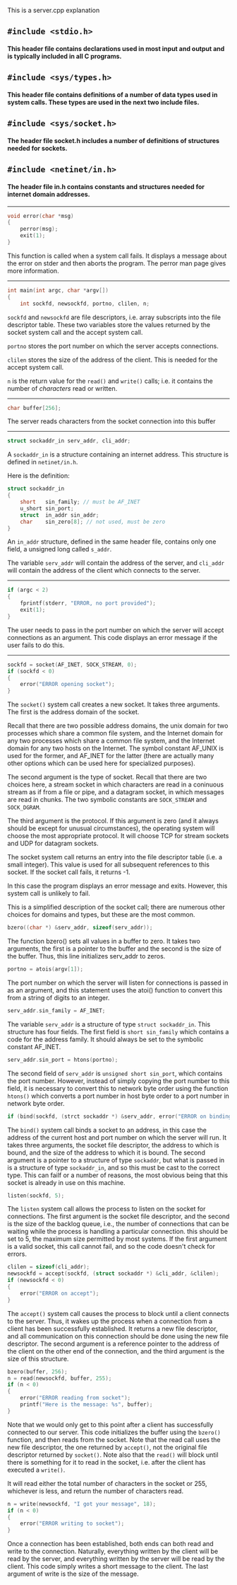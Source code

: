 This is a server.cpp explanation

## `#include <stdio.h>`

#### This header file contains declarations used in most input and output and is typically included in all C programs.

## `#include <sys/types.h>`

#### This header file contains definitions of a number of data types used in system calls. These types are used in the next two include files. 

## `#include <sys/socket.h>`

#### The header file socket.h includes a number of definitions of structures needed for sockets. 

## `#include <netinet/in.h>`

#### The header file in.h contains constants and structures needed for internet domain addresses. 

___

```cpp
void error(char *msg)
{
    perror(msg);
    exit(1);
}
```

This function is called when a system call fails. It displays a message about the error on stder and then aborts the program. The perror man page gives more information. 
___

```cpp
int main(int argc, char *argv[])
{
    int sockfd, newsockfd, portno, clilen, n;
```
`sockfd` and `newsockfd` are file descriptors, i.e. array subscripts into the file descriptor table. These two variables store the values returned by the socket system call and the accept system call. 

`portno` stores the port number on which the server accepts connections. 

`clilen` stores the size of the address of the client. This is needed for the accept system call. 

`n` is the return value for the `read()` and `write()` calls; i.e. it contains the number of *characters* read or written. 
___

```cpp
char buffer[256];
```

The server reads characters from the socket connection into this buffer
___

```cpp
struct sockaddr_in serv_addr, cli_addr;
```

A `sockaddr_in` is a structure containing an internet address. This structure is defined in `netinet/in.h`.

Here is the definition:

```cpp
struct sockaddr_in
{
    short   sin_family; // must be AF_INET
    u_short sin_port;
    struct  in_addr sin_addr;
    char    sin_zero[8]; // not used, must be zero
}
```

An `in_addr` structure, defined in the same header file, contains only one field, a unsigned long called `s_addr`.

The variable `serv_addr` will contain the address of the server, and `cli_addr` will contain the address of the client which connects to the server. 
___

```cpp
if (argc < 2)
{
    fprintf(stderr, "ERROR, no port provided");
    exit(1);
}
```

The user needs to pass in the port number on which the server will accept connections as an argument. This code displays an error message if the user fails to do this. 
___

```cpp
sockfd = socket(AF_INET, SOCK_STREAM, 0);
if (sockfd < 0)
{
    error("ERROR opening socket");
}
```

The `socket()` system call creates a new socket. It takes three arguments. The first is the address domain of the socket. 

Recall that there are two possible address domains, the unix domain for two processes which share a common file system, and the Internet domain for any two processes which share a common file system, and the Internet domain for any two hosts on the Internet. The symbol constant AF_UNIX is used for the former, and AF_INET for the latter (there are actually many other options which can be used here for specialized purposes).

The second argument is the type of socket. Recall that there are two choices here, a stream socket in which characters are read in a coninuous stream as if from a file or pipe, and a datagram socket, in which messages are read in chunks. The two symbolic constants are `SOCK_STREAM` and `SOCK_DGRAM`.

The third argument is the protocol. If this argument is zero (and it always should be except for unusual circumstances), the operating system will choose the most appropriate protocol. It will choose TCP for stream sockets and UDP for datagram sockets. 

The socket system call returns an entry into the file descriptor table (i.e. a small integer). This value is used for all subsequent references to this socket. If the socket call fails, it returns -1. 

In this case the program displays an error message and exits. However, this system call is unlikely to fail.

This is a simplified description of the socket call; there are numerous other choices for domains and types, but these are the most common.

```cpp
bzero((char *) &serv_addr, sizeof(serv_addr));
```

The function bzero() sets all values in a buffer to zero. It takes two arguments, the first is a pointer to the buffer and the second is the size of the buffer. Thus, this line initializes serv_addr to zeros. 

```cpp
portno = atois(argv[1]);
```

The port number on which the server will listen for connections is passed in as an argument, and this statement uses the atoi() function to convert this from a string of digits to an integer.

```cpp
serv_addr.sin_family = AF_INET;
```

The variable `serv_addr` is a structure of type `struct sockaddr_in`. This structure has four fields. The first field is `short sin_family` which contains a code for the address family. It should always be set to the symbolic constant AF_INET.

```cpp
serv_addr.sin_port = htons(portno);
```

The second field of `serv_addr` is `unsigned short sin_port`, which contains the port number. However, instead of simply copying the port number to this field, it is necessary to convert this to network byte order using the function `htons()` which converts a port number in host byte order to a port number in network byte order. 

```cpp
if (bind(sockfd, (strct sockaddr *) &serv_addr, error("ERROR on binding")));
```

The `bind()` system call binds a socket to an address, in this case the address of the current host and port number on which the server will run. It takes three arguments, the socket file descriptor, the address to which is bound, and the size of the address to which it is bound. The second argument is a pointer to a structure of type `sockaddr`, but what is passed in is a structure of type `sockaddr_in`, and so this must be cast to the correct type. This can failf or a number of reasons, the most obvious being that this socket is already in use on this machine. 

```cpp
listen(sockfd, 5);
```

The `listen` system call allows the process to listen on the socket for connections. The first argument is the socket file descriptor, and the second is the size of the backlog queue, i.e., the number of connections that can be waiting while the process is handling a particular connection. this should be set to 5, the maximum size permitted by most systems. If the first argument is a valid socket, this call cannot fail, and so the code doesn't check for errors.

```cpp
clilen = sizeof(cli_addr);
newsockfd = accept(sockfd, (struct sockaddr *) &cli_addr, &clilen);
if (newsockfd < 0)
{
    error("ERROR on accept");
}
```

The `accept()` system call causes the process to block until a client connects to the server. Thus, it wakes up the process when a connection from a client has been successfully established. It returns a new file descriptor, and all communication on this connection should be done using the new file descriptor. The second argument is a reference pointer to the address of the client on the other end of the connection, and the third argument is the size of this structure. 

```cpp
bzero(buffer, 256);
n = read(newsockfd, buffer, 255);
if (n < 0)
{
    error("ERROR reading from socket");
    printf("Here is the message: %s", buffer);
}
```

Note that we would only get to this point after a client has successfully connected to our server. This code initializes the buffer using the `bzero()` function, and then reads from the socket. Note that the read call uses the new file descriptor, the one returned by `accept()`, not the original file descriptor returned by `socket()`. Note also that the `read()` will block until there is something for it to read in the socket, i.e. after the client has executed a `write()`. 

It will read either the total number of characters in the socket or 255, whichever is less, and return the number of characters read. 

```cpp
n = write(newsockfd, "I got your message", 18);
if (n < 0)
{
    error("ERROR writing to socket");
}
```

Once a connection has been established, both ends can both read and write to the connection. Naturally, everything written by the client will be read by the server, and everything written by the server will be read by the client. This code simply writes a short message to the client. The last argument of write is the size of the message. 









